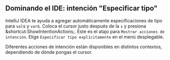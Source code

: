 ## Dominando el IDE: intención "Especificar tipo"

IntelliJ IDEA te ayuda a agregar automáticamente especificaciones de tipo para `val`s y `var`s. Coloca el cursor justo después de la `s` y presiona <span class="shortcut">&shortcut:ShowIntentionActions;</span>. Este es el atajo para <span class="control">`Mostrar acciones de intención`</span>. Elige <span class="control">`Especificar tipo explícitamente`</span> en el menú desplegable.

Diferentes acciones de intención están disponibles en distintos contextos, dependiendo de dónde pongas el cursor.
